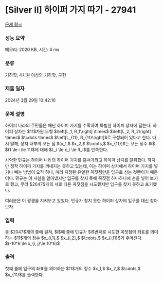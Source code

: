 # [Silver II] 하이퍼 가지 따기 - 27941 

[문제 링크](https://www.acmicpc.net/problem/27941) 

### 성능 요약

메모리: 2020 KB, 시간: 4 ms

### 분류

기하학, 4차원 이상의 기하학, 구현

### 제출 일자

2024년 3월 29일 10:42:10

### 문제 설명

<p>하이퍼 나라의 주민들은 매년 하이퍼 가지를 수확하여 특별한 하이퍼 상자에 담는다. 하이퍼 상자는 $11$차원 도형 $\left[L_1, R_1\right] \times$ $\left[L_2, R_2\right] \times$ $\cdots \times$ $\left[L_{11}, R_{11}\right]$로 구성되어 있다고 한다. 다시 말해, 상자 내부의 모든 점 $(x_1,$ $x_2,$ $\cdots,$ $x_{11})$는 모든 정수 $i$ $(1 \le i \le 11)$에 대해 $L_i \le x_i \le R_i$를 만족한다.</p>

<p>사악한 민규는 하이퍼 나라의 하이퍼 가지를 훔쳐가려고 하이퍼 상자를 탈취했다. 하지만 정작 하이퍼 가지를 꺼내지는 못하고 있는데, 이는 하이퍼 상자에서 하이퍼 가지를 넣거나 빼는 방법이 오직 하나, 미리 지정된 유일한 꼭짓점만을 입구로 삼는 것뿐이기 때문이다. 민규는 이 사실을 알아냈지만 입구를 찾지 못해 꼭짓점 하나하나에 손을 넣어 보기로 했고, 무려 $2047$개의 서로 다른 꼭짓점을 시도했지만 입구를 찾지 못하고 포기했다.</p>

<p>여러분은 이 광경을 지켜보고 있었다. 민규가 찾지 못한 하이퍼 상자의 입구를 대신 찾아보자.</p>

### 입력 

 <p>총 $2047$개의 줄에 걸쳐, $i$째 줄에 민규가 $i$번째로 시도한 꼭짓점의 좌표를 의미하는 $11$개의 정수 $x_{i,1},$ $x_{i,2},$ $\cdots,$ $x_{i,11}$가 주어진다. $(-10^6 \le x_{i, j}\le 10^6)$</p>

### 출력 

 <p>첫째 줄에 입구의 좌표를 의미하는 $11$개의 정수 $x_1,$ $x_2,$ $\cdots,$ $x_{11}$를 출력한다.</p>

